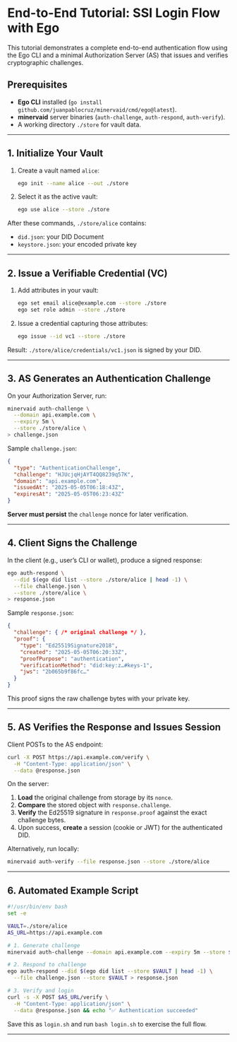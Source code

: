 # End-to-End Tutorial: SSI Login Flow with Ego

This tutorial demonstrates a complete end-to-end authentication flow using the Ego CLI and a minimal Authorization Server (AS) that issues and verifies cryptographic challenges.

## Prerequisites

* **Ego CLI** installed (`go install github.com/juanpablocruz/minervaid/cmd/ego@latest`).
* **minervaid** server binaries (`auth-challenge`, `auth-respond`, `auth-verify`).
* A working directory `./store` for vault data.

---

## 1. Initialize Your Vault

1. Create a vault named `alice`:

   ```bash
   ego init --name alice --out ./store
   ```

2. Select it as the active vault:

   ```bash
   ego use alice --store ./store
   ```

After these commands, `./store/alice` contains:

* `did.json`: your DID Document
* `keystore.json`: your encoded private key

---

## 2. Issue a Verifiable Credential (VC)

1. Add attributes in your vault:

   ```bash
   ego set email alice@example.com --store ./store
   ego set role admin --store ./store
   ```

2. Issue a credential capturing those attributes:

   ```bash
   ego issue --id vc1 --store ./store
   ```

Result: `./store/alice/credentials/vc1.json` is signed by your DID.

---

## 3. AS Generates an Authentication Challenge

On your Authorization Server, run:

```bash
minervaid auth-challenge \
  --domain api.example.com \
  --expiry 5m \
  --store ./store/alice \
> challenge.json
```

Sample `challenge.json`:

```json
{
  "type": "AuthenticationChallenge",
  "challenge": "HJUcjqHjAYT4QQ8239q57K",
  "domain": "api.example.com",
  "issuedAt": "2025-05-05T06:18:43Z",
  "expiresAt": "2025-05-05T06:23:43Z"
}
```

**Server must persist** the `challenge` nonce for later verification.

---

## 4. Client Signs the Challenge

In the client (e.g., user’s CLI or wallet), produce a signed response:

```bash
ego auth-respond \
  --did $(ego did list --store ./store/alice | head -1) \
  --file challenge.json \
  --store ./store/alice \
> response.json
```

Sample `response.json`:

```json
{
  "challenge": { /* original challenge */ },
  "proof": {
    "type": "Ed25519Signature2018",
    "created": "2025-05-05T06:20:33Z",
    "proofPurpose": "authentication",
    "verificationMethod": "did:key:z…#keys-1",
    "jws": "2b065b9f86fc…"
  }
}
```

This proof signs the raw challenge bytes with your private key.

---

## 5. AS Verifies the Response and Issues Session

Client POSTs to the AS endpoint:

```bash
curl -X POST https://api.example.com/verify \
  -H "Content-Type: application/json" \
  --data @response.json
```

On the server:

1. **Load** the original challenge from storage by its `nonce`.
2. **Compare** the stored object with `response.challenge`.
3. **Verify** the Ed25519 signature in `response.proof` against the exact challenge bytes.
4. Upon success, **create** a session (cookie or JWT) for the authenticated DID.

Alternatively, run locally:

```bash
minervaid auth-verify --file response.json --store ./store/alice
```

---

## 6. Automated Example Script

```bash
#!/usr/bin/env bash
set -e

VAULT=./store/alice
AS_URL=https://api.example.com

# 1. Generate challenge
minervaid auth-challenge --domain api.example.com --expiry 5m --store $VAULT > challenge.json

# 2. Respond to challenge
ego auth-respond --did $(ego did list --store $VAULT | head -1) \
  --file challenge.json --store $VAULT > response.json

# 3. Verify and login
curl -s -X POST $AS_URL/verify \
  -H "Content-Type: application/json" \
  --data @response.json && echo "✅ Authentication succeeded"
```

Save this as `login.sh` and run `bash login.sh` to exercise the full flow.

---
